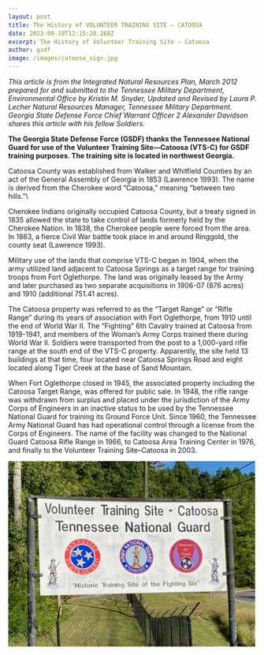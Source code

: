 ```yaml
---
layout: post
title: The History of VOLUNTEER TRAINING SITE – CATOOSA
date: 2023-09-19T12:15:28.268Z
excerpt: The History of Volunteer Training Site – Catoosa
author: gsdf
image: /images/catoosa_sign.jpg
---
```

*This article is from the Integrated Natural Resources Plan, March 2012 prepared for and submitted to the Tennessee Military Department, Environmental Office by Kristin M. Snyder, Updated and Revised by Laura P. Lecher Natural Resources Manager, Tennessee Military Department. Georgia State Defense Force Chief Warrant Officer 2 Alexander Davidson shares this article with his fellow Soldiers.*

**The Georgia State Defense Force (GSDF) thanks the Tennessee National Guard for use of the
Volunteer Training Site—Catoosa (VTS-C) for GSDF training purposes. The training site is located in
northwest Georgia.**

Catoosa County was established from Walker and Whitfield Counties by an act of the General Assembly of Georgia in 1853 (Lawrence 1993). The name is derived from the Cherokee word “Catoosa,” meaning “between two hills.”\

Cherokee Indians originally occupied Catoosa County, but a treaty signed in 1835 allowed the state to take control of lands formerly held by the Cherokee Nation. In 1838, the Cherokee people were forced from the area. In 1863, a fierce Civil War battle took place in and around Ringgold, the county seat (Lawrence 1993).

Military use of the lands that comprise VTS-C began in 1904, when the army utilized land adjacent to Catoosa Springs as a target range for training troops from Fort Oglethorpe. The land was originally leased by the Army and later purchased as two separate acquisitions in 1906-07 (876 acres) and 1910 (additional 751.41 acres).

The Catoosa property was referred to as the “Target Range” or “Rifle Range” during its years of association with Fort Oglethorpe, from 1910 until the end of World War II. The “Fighting” 6th Cavalry trained at Catoosa from 1919-1941, and members of the Woman’s Army Corps trained there during World War II. Soldiers were transported from the post to a 1,000-yard rifle range at the south end of the VTS-C property. Apparently, the site held 13 buildings at that time, four located near Catoosa Springs Road and eight located along Tiger Creek at the base of Sand Mountain.

When Fort Oglethorpe closed in 1945, the associated property including the Catoosa Target Range, was offered for public sale. In 1948, the rifle range was withdrawn from surplus and placed under the jurisdiction of the Army Corps of Engineers in an inactive status to be used by the Tennessee National Guard for training its Ground Force Unit. Since 1960, the Tennessee Army National Guard has had operational control through a license from the Corps of Engineers. The name of the facility was changed to the National Guard Catoosa Rifle Range in 1966, to Catoosa Area Training Center in 1976, and finally to the Volunteer Training Site–Catoosa in 2003.



![](/images/catoosa.jpg)